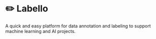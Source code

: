 # ✏️ Labello
A quick and easy platform for data annotation and labeling to support machine learning and AI projects. 
